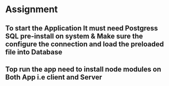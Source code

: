 # Assignment

## To start the Application It must need Postgress SQL pre-install on system & Make sure the configure the connection and load the preloaded file into Database

## Top run the app need to install node modules on Both App i.e client and Server
 
